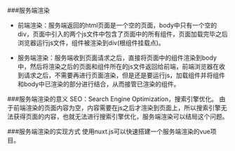 ###服务端渲染
* 前端渲染：服务端返回的html页面是一个空的页面，body中只有一个空的div，页面中引入的两个js文件中包含了页面中的所有组件，页面加载完毕之后浏览器运行js文件，组件被渲染到div(根组件挂载点)。
  
* 服务端渲染：服务端收到页面请求之后，直接将页面中的组件渲染到body中，然后将渲染之后的页面和组件所在的js文件返回给前端，前端浏览器在收到请求之后，不需要再进行页面渲染，但是还是要运行js，加载组件并将组件和body中已渲染的部分进行结合，从而接管已渲染的组件。


###服务端渲染的意义
SEO：Search Engine Optimization，搜索引擎优化。
由于前端渲染的页面内容为空，内容需要在js之后才渲染到页面上，所以搜索引擎无法获得页面的内容，也就无法进行搜索引擎优化，服务端渲染可以结局这个问题。


###服务端渲染的实现方式
使用nuxt.js可以快速搭建一个服务端渲染的vue项目。